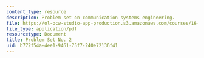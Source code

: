 ```yaml
---
content_type: resource
description: Problem set on communication systems engineering.
file: https://ol-ocw-studio-app-production.s3.amazonaws.com/courses/16-36-communication-systems-engineering-spring-2009/b772f54a4ee1946175f7240e72136f41_MIT16_36s09_assn02.pdf
file_type: application/pdf
resourcetype: Document
title: Problem Set No. 2
uid: b772f54a-4ee1-9461-75f7-240e72136f41
---
```

